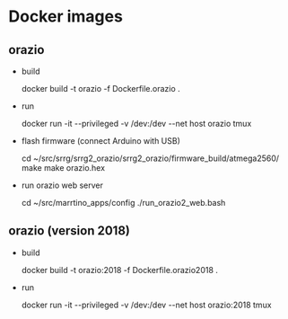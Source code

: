# Docker images

## orazio

* build

    docker build -t orazio -f Dockerfile.orazio .

* run

    docker run -it --privileged -v /dev:/dev --net host orazio tmux

* flash firmware (connect Arduino with USB)

    cd ~/src/srrg/srrg2_orazio/srrg2_orazio/firmware_build/atmega2560/
    make
    make orazio.hex

* run orazio web server

    cd ~/src/marrtino_apps/config
    ./run_orazio2_web.bash


## orazio (version 2018)

* build

    docker build -t orazio:2018 -f Dockerfile.orazio2018 .

* run

    docker run -it --privileged -v /dev:/dev --net host orazio:2018 tmux

